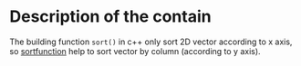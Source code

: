 # Description of the contain 

The building function `sort()` in c++ only sort 2D vector according to x axis, so [sortfunction](https://github.com/B23579/AdvancedCplusplus/blob/main/sortfunction.cpp) help to sort vector by column (according to y axis).
